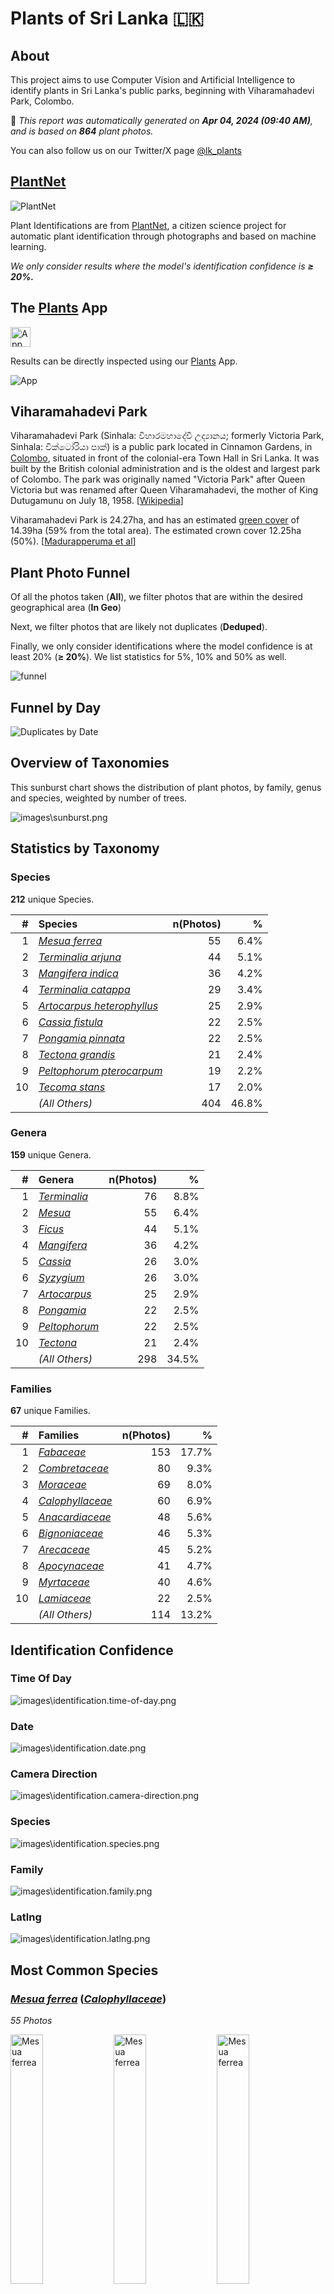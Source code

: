 # Plants of Sri Lanka :sri_lanka:

## About

This project aims to use Computer Vision and Artificial Intelligence to identify plants in Sri Lanka's public parks, beginning with Viharamahadevi Park, Colombo.

🤖 *This report was automatically generated on  **Apr 04, 2024 (09:40 AM)**, and is based on **864** plant photos.*

You can also follow us on our Twitter/X page [@lk_plants](https://twitter.com/lk_plants)

## [PlantNet](https://plantnet.org)

![PlantNet](https://plantnet.org/wp-content/uploads/2020/12/plantnet_header.png)

Plant Identifications are from  [PlantNet](https://plantnet.org), a citizen science project for automatic plant identification through photographs and based on machine learning.

*We only consider results where the model's identification confidence is **≥ 20%.***

## The [Plants](https://nuuuwan.github.io/plants) App

<img src="images/logo192.png" alt="App"  width="32px" height="32px" />

Results can be directly inspected using our [Plants](https://nuuuwan.github.io/plants) App.

![App](images/app.png)

## Viharamahadevi Park

Viharamahadevi Park (Sinhala: විහාරමහාදේවී උද්‍යානය; formerly Victoria Park, Sinhala: වික්ටෝරියා පාක්) is a public park located in Cinnamon Gardens, in [Colombo](https://en.wikipedia.org/wiki/Colombo), situated in front of the colonial-era Town Hall in Sri Lanka. It was built by the British colonial administration and is the oldest and largest park of Colombo. The park was originally named "Victoria Park" after Queen Victoria but was renamed after Queen Viharamahadevi, the mother of King Dutugamunu on July 18, 1958. [[Wikipedia](https://en.wikipedia.org/wiki/Viharamahadevi_Park)]

Viharamahadevi Park is 24.27ha, and has an estimated [green cover](https://en.wikipedia.org/wiki/Vegetation) of 14.39ha (59% from the total area). The estimated crown cover 12.25ha (50%). [[Madurapperuma et al](https://www.researchgate.net/publication/282250239_CrownTree_cover_of_Viharamahadevi_Park_Colombo)]

## Plant Photo Funnel

Of all the photos taken (**All**),
 we filter photos that are
 within the desired geographical area (**In Geo**)

Next, we filter photos that are likely not 
duplicates (**Deduped**).

Finally, we only consider identifications
 where the model confidence is at least 
20% (**≥ 20%**). 
We list statistics for 5%, 10% and 50% as well.

![funnel](images/funnel.png)

## Funnel by Day

![Duplicates by Date](images/duplicates_by_date.png)

## Overview of Taxonomies

This sunburst chart shows the distribution of plant photos, by family, genus and species, weighted by number of trees.

![images\sunburst.png](images/sunburst.png)

## Statistics by Taxonomy

### Species

**212** unique Species.

| # | Species | n(Photos) | % |
| ---: | :--- | ---: | ---: |
| 1 | [*Mesua ferrea*](https://en.wikipedia.org/wiki/Mesua_ferrea) | 55 | 6.4% |
| 2 | [*Terminalia arjuna*](https://en.wikipedia.org/wiki/Terminalia_arjuna) | 44 | 5.1% |
| 3 | [*Mangifera indica*](https://en.wikipedia.org/wiki/Mangifera_indica) | 36 | 4.2% |
| 4 | [*Terminalia catappa*](https://en.wikipedia.org/wiki/Terminalia_catappa) | 29 | 3.4% |
| 5 | [*Artocarpus heterophyllus*](https://en.wikipedia.org/wiki/Artocarpus_heterophyllus) | 25 | 2.9% |
| 6 | [*Cassia fistula*](https://en.wikipedia.org/wiki/Cassia_fistula) | 22 | 2.5% |
| 7 | [*Pongamia pinnata*](https://en.wikipedia.org/wiki/Pongamia_pinnata) | 22 | 2.5% |
| 8 | [*Tectona grandis*](https://en.wikipedia.org/wiki/Tectona_grandis) | 21 | 2.4% |
| 9 | [*Peltophorum pterocarpum*](https://en.wikipedia.org/wiki/Peltophorum_pterocarpum) | 19 | 2.2% |
| 10 | [*Tecoma stans*](https://en.wikipedia.org/wiki/Tecoma_stans) | 17 | 2.0% |
|  | *(All Others)* | 404 | 46.8% |

### Genera

**159** unique Genera.

| # | Genera | n(Photos) | % |
| ---: | :--- | ---: | ---: |
| 1 | [*Terminalia*](https://en.wikipedia.org/wiki/Terminalia) | 76 | 8.8% |
| 2 | [*Mesua*](https://en.wikipedia.org/wiki/Mesua) | 55 | 6.4% |
| 3 | [*Ficus*](https://en.wikipedia.org/wiki/Ficus) | 44 | 5.1% |
| 4 | [*Mangifera*](https://en.wikipedia.org/wiki/Mangifera) | 36 | 4.2% |
| 5 | [*Cassia*](https://en.wikipedia.org/wiki/Cassia) | 26 | 3.0% |
| 6 | [*Syzygium*](https://en.wikipedia.org/wiki/Syzygium) | 26 | 3.0% |
| 7 | [*Artocarpus*](https://en.wikipedia.org/wiki/Artocarpus) | 25 | 2.9% |
| 8 | [*Pongamia*](https://en.wikipedia.org/wiki/Pongamia) | 22 | 2.5% |
| 9 | [*Peltophorum*](https://en.wikipedia.org/wiki/Peltophorum) | 22 | 2.5% |
| 10 | [*Tectona*](https://en.wikipedia.org/wiki/Tectona) | 21 | 2.4% |
|  | *(All Others)* | 298 | 34.5% |

### Families

**67** unique Families.

| # | Families | n(Photos) | % |
| ---: | :--- | ---: | ---: |
| 1 | [*Fabaceae*](https://en.wikipedia.org/wiki/Fabaceae) | 153 | 17.7% |
| 2 | [*Combretaceae*](https://en.wikipedia.org/wiki/Combretaceae) | 80 | 9.3% |
| 3 | [*Moraceae*](https://en.wikipedia.org/wiki/Moraceae) | 69 | 8.0% |
| 4 | [*Calophyllaceae*](https://en.wikipedia.org/wiki/Calophyllaceae) | 60 | 6.9% |
| 5 | [*Anacardiaceae*](https://en.wikipedia.org/wiki/Anacardiaceae) | 48 | 5.6% |
| 6 | [*Bignoniaceae*](https://en.wikipedia.org/wiki/Bignoniaceae) | 46 | 5.3% |
| 7 | [*Arecaceae*](https://en.wikipedia.org/wiki/Arecaceae) | 45 | 5.2% |
| 8 | [*Apocynaceae*](https://en.wikipedia.org/wiki/Apocynaceae) | 41 | 4.7% |
| 9 | [*Myrtaceae*](https://en.wikipedia.org/wiki/Myrtaceae) | 40 | 4.6% |
| 10 | [*Lamiaceae*](https://en.wikipedia.org/wiki/Lamiaceae) | 22 | 2.5% |
|  | *(All Others)* | 114 | 13.2% |

## Identification Confidence

### Time Of Day

![images\identification.time-of-day.png](images/identification.time-of-day.png)

### Date

![images\identification.date.png](images/identification.date.png)

### Camera Direction

![images\identification.camera-direction.png](images/identification.camera-direction.png)

### Species

![images\identification.species.png](images/identification.species.png)

### Family

![images\identification.family.png](images/identification.family.png)

### Latlng

![images\identification.latlng.png](images/identification.latlng.png)


## Most Common Species

### [*Mesua ferrea*](https://en.wikipedia.org/wiki/Mesua_ferrea) ([*Calophyllaceae*](https://en.wikipedia.org/wiki/Calophyllaceae))

*55 Photos*

<img src="data/images/Photo-2024-03-17-08-15-18.jpg" alt="Mesua ferrea"  width="32%" height="32%" /> <img src="data/images/Photo-2024-03-15-07-18-09.jpg" alt="Mesua ferrea"  width="32%" height="32%" /> <img src="data/images/Photo-2024-03-25-07-22-49.jpg" alt="Mesua ferrea"  width="32%" height="32%" />

*Ceylon Ironwood, Cirunakappu, Iron Wood Tree, Mesua, Na, Naa, Nagakesarah Nagapuspa, Nangu*

Mesua ferrea, the Ceylon ironwood,  or cobra saffron, is a species in the family Calophyllaceae native to the Indomalayan realm. This slow-growing tree is named after the heaviness and hardness of its timber. It is widely cultivated as an ornamental for its graceful shape, grayish-green foliage with a beautiful pink to red flush of drooping young leaves, and large, fragrant white flowers. It is the national tree of Sri Lanka, as well as the state tree of Mizoram and state flower of Tripura in India. [[Wikipedia](https://en.wikipedia.org/wiki/Mesua_ferrea)]

### [*Terminalia arjuna*](https://en.wikipedia.org/wiki/Terminalia_arjuna) ([*Combretaceae*](https://en.wikipedia.org/wiki/Combretaceae))

*44 Photos*

<img src="data/images/Photo-2024-03-21-08-15-21.jpg" alt="Terminalia arjuna"  width="32%" height="32%" /> <img src="data/images/Photo-2024-03-12-07-01-24.jpg" alt="Terminalia arjuna"  width="32%" height="32%" /> <img src="data/images/Photo-2024-03-13-07-10-08.jpg" alt="Terminalia arjuna"  width="32%" height="32%" />

*Arjun, Kakubha, Kumbuk, Maruthu, Marutu, White murdh*

Terminalia arjuna is a tree of the genus Terminalia. It is commonly known as arjuna or arjun tree in English. [[Wikipedia](https://en.wikipedia.org/wiki/Terminalia_arjuna)]

### [*Mangifera indica*](https://en.wikipedia.org/wiki/Mangifera_indica) ([*Anacardiaceae*](https://en.wikipedia.org/wiki/Anacardiaceae))

*36 Photos*

<img src="data/images/Photo-2024-03-23-07-55-33.jpg" alt="Mangifera indica"  width="32%" height="32%" /> <img src="data/images/Photo-2024-03-27-07-38-51.jpg" alt="Mangifera indica"  width="32%" height="32%" /> <img src="data/images/Photo-2024-03-10-06-44-50.jpg" alt="Mangifera indica"  width="32%" height="32%" />

*Amba, Amiram, Amra, Ma, Mamaram, Mangai, Mango, Mango Tree, Mee Amba, Sahakara, आम*

Mangifera indica, commonly known as mango, is a species of flowering plant in the family Anacardiaceae. It is a large fruit tree, capable of growing to a height of 30 metres (100 feet). There are two distinct genetic populations in modern mangoes – the "Indian type" and the "Southeast Asian type". [[Wikipedia](https://en.wikipedia.org/wiki/Mangifera_indica)]

### [*Terminalia catappa*](https://en.wikipedia.org/wiki/Terminalia_catappa) ([*Combretaceae*](https://en.wikipedia.org/wiki/Combretaceae))

*29 Photos*

<img src="data/images/Photo-2024-03-10-07-55-03.jpg" alt="Terminalia catappa"  width="32%" height="32%" /> <img src="data/images/Photo-2024-03-29-07-58-22.jpg" alt="Terminalia catappa"  width="32%" height="32%" /> <img src="data/images/Photo-2024-03-13-07-08-46.jpg" alt="Terminalia catappa"  width="32%" height="32%" />

*Country-almond, Indian-almond, Kottamba, Kottan, Nattu Vadam, Nattuvadumai, Tailaphala, Tropical almond*

Terminalia catappa is a large tropical tree in the leadwood tree family, Combretaceae, native to Asia, Australia, the Pacific, Madagascar and Seychelles. Common names in English include country almond, Indian almond, Malabar almond, sea almond, tropical almond, beach almond and false kamani. [[Wikipedia](https://en.wikipedia.org/wiki/Terminalia_catappa)]

### [*Artocarpus heterophyllus*](https://en.wikipedia.org/wiki/Artocarpus_heterophyllus) ([*Moraceae*](https://en.wikipedia.org/wiki/Moraceae))

*25 Photos*

<img src="data/images/Photo-2024-03-26-07-41-48.jpg" alt="Artocarpus heterophyllus"  width="32%" height="32%" /> <img src="data/images/Photo-2024-03-26-07-40-18.jpg" alt="Artocarpus heterophyllus"  width="32%" height="32%" /> <img src="data/images/Photo-2024-03-12-07-33-20.jpg" alt="Artocarpus heterophyllus"  width="32%" height="32%" />

*Herali, Jackfruit, Kos, Pala, Palavu, Panasam, Pila, Vaela, Waraka See Artocarpus Indica, কাঠাল, పనస*

The jackfruit is the fruit of jack tree Artocarpus heterophyllus, a species of tree in the fig, mulberry, and breadfruit family (Moraceae). The jackfruit is the largest tree fruit, reaching as much as 55 kg (120 pounds) in weight, 90 cm (35 inches) in length, and 50 cm (20 inches) in diameter. A mature jackfruit tree produces some 200 fruits per year, with older trees bearing up to 500 fruits in a year. The jackfruit is a multiple fruit composed of hundreds to thousands of individual flowers, and the fleshy petals of the unripe fruit are eaten.The jackfruit tree is well-suited to tropical lowlands and is widely cultivated throughout tropical regions of the world, including India, Bangladesh, Sri Lanka, and the rainforests of the Philippines, Indonesia, Malaysia, and Australia.The ripe fruit is sweet (depending on variety) and is commonly used in desserts. Canned green jackfruit has a mild taste and meat-like texture that lends itself to being called "vegetable meat". Jackfruit is commonly used in South and Southeast Asian cuisines. Both ripe and unripe fruits are consumed. It is available internationally, canned or frozen, and in chilled meals, as are various products derived from the fruit, such as noodles and chips. [[Wikipedia](https://en.wikipedia.org/wiki/Artocarpus_heterophyllus)]

### [*Cassia fistula*](https://en.wikipedia.org/wiki/Cassia_fistula) ([*Fabaceae*](https://en.wikipedia.org/wiki/Fabaceae))

*22 Photos*

<img src="data/images/Photo-2024-03-20-07-38-01.jpg" alt="Cassia fistula"  width="32%" height="32%" /> <img src="data/images/Photo-2024-03-10-08-13-26.jpg" alt="Cassia fistula"  width="32%" height="32%" /> <img src="data/images/Photo-2024-03-08-07-09-59.jpg" alt="Cassia fistula"  width="32%" height="32%" />

*Aehaela, Amaltas, Aragvadha, Ehela, Golden Shower Tree, Indian-laburnum, Konnai, Konrai, Mullaimaram*

Cassia fistula, also known as golden shower, purging cassia, Indian laburnum, Kani Konna (Malayalam: കണിക്കൊന്ന),, Konna Poo or pudding-pipe tree, is a flowering plant in the family Fabaceae. The species is native to the Indian subcontinent and adjacent regions of Southeast Asia. It is the official state flower of Kerala state in India. It is also a popular ornamental plant and is also used in herbal medicine. [[Wikipedia](https://en.wikipedia.org/wiki/Cassia_fistula)]

### [*Pongamia pinnata*](https://en.wikipedia.org/wiki/Pongamia_pinnata) ([*Fabaceae*](https://en.wikipedia.org/wiki/Fabaceae))

*22 Photos*

<img src="data/images/Photo-2024-03-21-08-10-07.jpg" alt="Pongamia pinnata"  width="32%" height="32%" /> <img src="data/images/Photo-2024-04-03-07-37-59.jpg" alt="Pongamia pinnata"  width="32%" height="32%" /> <img src="data/images/Photo-2024-03-23-07-54-05.jpg" alt="Pongamia pinnata"  width="32%" height="32%" />

*Indian Beech, Karanda, Karanj, Kolliyam, Naktamaala, Pomka, Pongam, Punku*

Pongamia pinnata is a species of tree in the pea family, Fabaceae, native to eastern and tropical Asia, Australia, and the Pacific islands. It is the sole species in genus Pongamia. It is often known by the synonym Millettia pinnata. Its common names include Indian beech and Pongame oiltree. [[Wikipedia](https://en.wikipedia.org/wiki/Pongamia_pinnata)]

### [*Tectona grandis*](https://en.wikipedia.org/wiki/Tectona_grandis) ([*Lamiaceae*](https://en.wikipedia.org/wiki/Lamiaceae))

*21 Photos*

<img src="data/images/Photo-2024-03-22-08-06-41.jpg" alt="Tectona grandis"  width="32%" height="32%" /> <img src="data/images/Photo-2024-03-11-06-47-05.jpg" alt="Tectona grandis"  width="32%" height="32%" /> <img src="data/images/Photo-2024-03-19-07-18-17.jpg" alt="Tectona grandis"  width="32%" height="32%" />

*Bankok teak, Bardaru, Bhumisah, Dwardaru, Indian-oak, Kharchchada, Kolaphala, Saaka, Sabarasaara, Teak, The Kka Signify Long Sound, Thekku*

Teak (Tectona grandis) is a tropical hardwood tree species in the family Lamiaceae. It is a large, deciduous tree that occurs in mixed hardwood forests. Tectona grandis has small, fragrant white flowers arranged in dense clusters (panicles) at the end of the branches. These flowers contain both types of reproductive organs (perfect flowers). The large, papery leaves of teak trees are often hairy on the lower surface. Teak wood has a leather-like smell when it is freshly milled and is particularly valued for its durability and water resistance. The wood is used for boat building, exterior construction, veneer, furniture, carving, turnings, and various small projects.Tectona grandis is native to south and southeast Asia, mainly Bangladesh, India, Indonesia, Malaysia, Myanmar, Thailand, and Sri Lanka, but is naturalised and cultivated in many countries in Africa and the Caribbean. Myanmar's teak forests account for nearly half of the world's naturally occurring teak. Molecular studies show that there are two centres of the genetic origin of teak: one in India and the other in Myanmar and Laos. [[Wikipedia](https://en.wikipedia.org/wiki/Tectona_grandis)]

### [*Peltophorum pterocarpum*](https://en.wikipedia.org/wiki/Peltophorum_pterocarpum) ([*Fabaceae*](https://en.wikipedia.org/wiki/Fabaceae))

*19 Photos*

<img src="data/images/Photo-2024-03-11-06-55-06.jpg" alt="Peltophorum pterocarpum"  width="32%" height="32%" /> <img src="data/images/Photo-2024-03-21-08-13-19.jpg" alt="Peltophorum pterocarpum"  width="32%" height="32%" /> <img src="data/images/Photo-2024-03-15-07-10-52.jpg" alt="Peltophorum pterocarpum"  width="32%" height="32%" />

*Copperpod, Kaha Maara, Kona Maram, Maara, Nilalvakai, Yellow flame, Yellow flametree*

Peltophorum pterocarpum (commonly known as copperpod, yellow-flamboyant, yellow flametree, yellow poinciana or yellow-flame) is a species of Peltophorum, native to tropical southeastern Asia and a popular ornamental tree grown around the world. [[Wikipedia](https://en.wikipedia.org/wiki/Peltophorum_pterocarpum)]

### [*Tecoma stans*](https://en.wikipedia.org/wiki/Tecoma_stans) ([*Bignoniaceae*](https://en.wikipedia.org/wiki/Bignoniaceae))

*17 Photos*

<img src="data/images/Photo-2024-04-01-07-44-52.jpg" alt="Tecoma stans"  width="32%" height="32%" /> <img src="data/images/Photo-2024-03-11-06-40-14.jpg" alt="Tecoma stans"  width="32%" height="32%" /> <img src="data/images/Photo-2024-03-11-06-40-57.jpg" alt="Tecoma stans"  width="32%" height="32%" />

*Kaelanitissa, Kelantissa, Rankaerali, Swarnaptti, Tankarali, Trumpet-flower, Yellow trumpet flower, Yellow-bells*

Tecoma stans is a species of flowering perennial shrub in the trumpet vine family, Bignoniaceae, that is native to the Americas.  Common names include yellow trumpetbush, yellow bells, yellow elder, ginger Thomas. Tecoma stans is the official flower of the United States Virgin Islands and the floral emblem of The Bahamas. [[Wikipedia](https://en.wikipedia.org/wiki/Tecoma_stans)]

## Sample of Recent Plant Photos difficult to Identify

Photos where the identification confidence is **< 20%**.

### Photo-2024-04-03-07-34-33

* 16.8% *Spermacoce remota*
* 3.4% *Mitracarpus hirtus*
* 2.0% *Arachnothryx leucophylla*

<img src="data/images/Photo-2024-04-03-07-34-33.jpg" alt="Photo-2024-04-03-07-34-33"  width="50%" />

### Photo-2024-04-03-07-38-27

* 8.7% *Pongamia pinnata*
* 4.8% *Fraxinus americana*
* 3.6% *Fraxinus pennsylvanica*

<img src="data/images/Photo-2024-04-03-07-38-27.jpg" alt="Photo-2024-04-03-07-38-27"  width="50%" />

### Photo-2024-04-03-07-38-34

* 17.4% *Poecilanthe parviflora*
* 10.4% *Gliricidia sepium*
* 9.0% *Pongamia pinnata*

<img src="data/images/Photo-2024-04-03-07-38-34.jpg" alt="Photo-2024-04-03-07-38-34"  width="50%" />

### Photo-2024-04-03-07-38-41

* 14.7% *Terminalia arjuna*
* 4.4% *Searsia natalensis*
* 3.8% *Chaenomeles speciosa*

<img src="data/images/Photo-2024-04-03-07-38-41.jpg" alt="Photo-2024-04-03-07-38-41"  width="50%" />

### Photo-2024-04-03-07-39-26

* 12.3% *Pongamia pinnata*
* 9.1% *Aegle marmelos*
* 6.3% *Dolichandra unguis-cati*

<img src="data/images/Photo-2024-04-03-07-39-26.jpg" alt="Photo-2024-04-03-07-39-26"  width="50%" />

### Photo-2024-04-03-07-50-44

* 12.8% *Terminalia arjuna*
* 4.2% *Guaiacum officinale*
* 4.0% *Ficus religiosa*

<img src="data/images/Photo-2024-04-03-07-50-44.jpg" alt="Photo-2024-04-03-07-50-44"  width="50%" />

### Photo-2024-04-03-07-52-59

* 10.8% *Mitracarpus hirtus*
* 4.8% *Spermacoce verticillata*
* 2.9% *Valeriana lecoqii*

<img src="data/images/Photo-2024-04-03-07-52-59.jpg" alt="Photo-2024-04-03-07-52-59"  width="50%" />

### Photo-2024-04-03-07-55-09

* 8.6% *Bougainvillea buttiana*
* 1.3% *Rhododendron calendulaceum*
* 0.8% *Vesalea grandifolia*

<img src="data/images/Photo-2024-04-03-07-55-09.jpg" alt="Photo-2024-04-03-07-55-09"  width="50%" />

### Photo-2024-04-04-07-47-58

* 6.5% *Ochna serrulata*
* 5.0% *Ochna integerrima*
* 0.5% *Camellia sasanqua*

<img src="data/images/Photo-2024-04-04-07-47-58.jpg" alt="Photo-2024-04-04-07-47-58"  width="50%" />

### Photo-2024-04-04-07-48-12

* 17.5% *Caesalpinia pulcherrima*
* 16.3% *Adenanthera pavonina*
* 4.8% *Osmunda regalis*

<img src="data/images/Photo-2024-04-04-07-48-12.jpg" alt="Photo-2024-04-04-07-48-12"  width="50%" />

### Photo-2024-04-04-08-05-48

* 19.1% *Terminalia bellirica*
* 2.7% *Phytolacca dioica*
* 1.2% *Terminalia catappa*

<img src="data/images/Photo-2024-04-04-08-05-48.jpg" alt="Photo-2024-04-04-08-05-48"  width="50%" />

### Photo-2024-04-04-08-13-21

* 8.1% *Cordia superba*
* 7.3% *Alnus japonica*
* 5.2% *Persea americana*

<img src="data/images/Photo-2024-04-04-08-13-21.jpg" alt="Photo-2024-04-04-08-13-21"  width="50%" />

### Photo-2024-04-04-08-16-34

* 16.4% *Neolamarckia cadamba*
* 9.2% *Camptotheca acuminata*
* 3.8% *Alnus cordata*

<img src="data/images/Photo-2024-04-04-08-16-34.jpg" alt="Photo-2024-04-04-08-16-34"  width="50%" />

### Photo-2024-04-04-08-17-20

* 7.9% *Ligustrum ovalifolium*
* 6.7% *Umbellularia californica*
* 6.1% *Ligustrum japonicum*

<img src="data/images/Photo-2024-04-04-08-17-20.jpg" alt="Photo-2024-04-04-08-17-20"  width="50%" />

### Photo-2024-04-04-08-20-05

* 8.9% *Terminalia arjuna*
* 3.0% *Quercus phellos*
* 2.3% *Qualea parviflora*

<img src="data/images/Photo-2024-04-04-08-20-05.jpg" alt="Photo-2024-04-04-08-20-05"  width="50%" />

### Photo-2024-04-04-08-20-11

* 15.1% *Quercus phellos*
* 3.2% *Brachychiton rupestris*
* 3.1% *Syzygium jambos*

<img src="data/images/Photo-2024-04-04-08-20-11.jpg" alt="Photo-2024-04-04-08-20-11"  width="50%" />

### Photo-2024-04-04-08-20-46

* 6.9% *Magnolia sieboldii*
* 4.4% *Beaumontia grandiflora*
* 2.5% *Magnolia kobus*

<img src="data/images/Photo-2024-04-04-08-20-46.jpg" alt="Photo-2024-04-04-08-20-46"  width="50%" />

### Photo-2024-04-04-08-21-30

* 3.7% *Rhipsalis pilocarpa*
* 3.2% *Ficus sycomorus*
* 2.8% *Couroupita guianensis*

<img src="data/images/Photo-2024-04-04-08-21-30.jpg" alt="Photo-2024-04-04-08-21-30"  width="50%" />

### Photo-2024-04-04-08-21-42

* 3.5% *Kigelia africana*
* 2.4% *Bourreria succulenta*
* 2.3% *Magnolia kobus*

<img src="data/images/Photo-2024-04-04-08-21-42.jpg" alt="Photo-2024-04-04-08-21-42"  width="50%" />

### Photo-2024-04-04-08-22-15

* 4.6% *Diospyros fasciculosa*
* 3.6% *Elaeocarpus serratus*
* 3.2% *Spathodea campanulata*

<img src="data/images/Photo-2024-04-04-08-22-15.jpg" alt="Photo-2024-04-04-08-22-15"  width="50%" />
